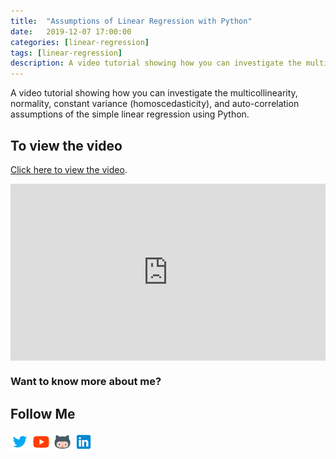 ```yaml
---
title:  "Assumptions of Linear Regression with Python"
date:   2019-12-07 17:00:00
categories: [linear-regression]
tags: [linear-regression]
description: A video tutorial showing how you can investigate the multicollinearity, normality, constant variance (homoscedasticity), and auto-correlation assumptions of the simple linear regression using Python.
---
```


A video tutorial showing how you can investigate the multicollinearity, normality, constant variance (homoscedasticity), and auto-correlation assumptions of the simple linear regression using Python.

## To view the video

<p> <a href="https://www.youtube.com/watch?v=rw84t7QU2O0">Click here to view the video</a>.</p>

<div style="position: relative; padding-bottom: 56.25%; height: 0; overflow: hidden;">
  <iframe src="https://www.youtube.com/embed/rw84t7QU2O0" style="position: absolute; top: 0; left: 0; width: 100%; height: 100%; border:0;" allowfullscreen title="YouTube Video"></iframe>
</div>

### Want to know more about me?
## Follow Me
<a href="https://twitter.com/_bhaveshbhatt" target="_blank"><img class="ai-subscribed-social-icon" src="/assets/images/tw.png" width="30"></a>
<a href="https://www.youtube.com/bhaveshbhatt8791/" target="_blank"><img class="ai-subscribed-social-icon" src="/assets/images/ytb.png" width="30"></a>
<a href="https://github.com/bhattbhavesh91" target="_blank"><img class="ai-subscribed-social-icon" src="/assets/images/gthb.png" width="30"></a>
<a href="https://www.linkedin.com/in/bhattbhavesh91/" target="_blank"><img class="ai-subscribed-social-icon" src="/assets/images/lnkdn.png" width="30"></a>